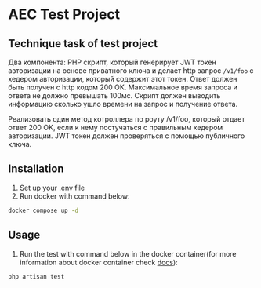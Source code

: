 # AEC Test Project

## Technique task of test project
Два компонента:
PHP скрипт, который генерирует JWT токен авторизации на основе приватного ключа и делает http запрос ```/v1/foo``` с хедером авторизации, который содержит этот токен. Ответ должен быть получен с http кодом 200 OK. Максимальное время запроса и ответа не должно превышать 100мс. Скрипт должен выводить информацию сколько ушло времени на запрос и получение ответа.

Реализовать один метод котроллера по роуту /v1/foo, который отдает ответ 200 OK, если к нему постучаться с правильным хедером авторизации. JWT токен должен проверяться с помощью публичного ключа.

## Installation

1) Set up your .env file
2) Run docker with command below: 
```bash
docker compose up -d 
```

## Usage
1) Run the test with command below in the docker container(for more information about docker container check [docs](https://docs.docker.com/engine/reference/commandline/exec/)):
```bash
php artisan test 
```
